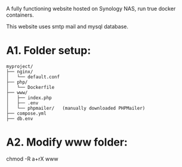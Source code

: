A fully functioning website hosted on Synology NAS, run true docker containers. 

This website uses smtp mail and mysql database.

# A1. Folder setup:

```
myproject/
├── nginx/
│   └── default.conf
├── php/
│   └── Dockerfile
├── www/
│   ├── index.php
│   ├── .env
│   └── phpmailer/   (manually downloaded PHPMailer)
├── compose.yml
├── db.env
```

# A2. Modify www folder:
chmod -R a+rX www
